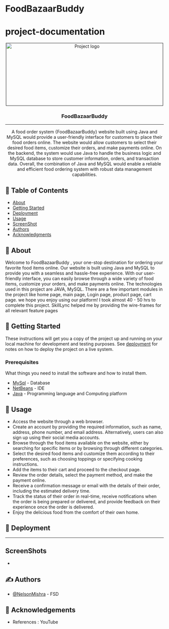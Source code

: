 # FoodBazaarBuddy

# project-documentation

<p align="center">
  <a href="" rel="noopener">
 <img width=500px height=200px src="swag.png" alt="Project logo"></a>
</p>

<h3 align="center">FoodBazaarBuddy</h3>

---

<p align="center">
  A food order system {FoodBazaarBuddy} website built using Java and MySQL would provide a user-friendly interface for customers to place their food orders online. The website would allow customers to select their desired food items, customize their orders, and make payments online. On the backend, the system would use Java to handle the business logic and MySQL database to store customer information, orders, and transaction data. Overall, the combination of Java and MySQL would enable a reliable and efficient food ordering system with robust data management capabilities.
    <br> 
</p>

## 📝 Table of Contents
- [About](#about)
- [Getting Started](#getting_started)
- [Deployment](#deployment)
- [Usage](#usage)
- [ScreenShot](#SS)
- [Authors](#authors)
- [Acknowledgments](#acknowledgement)

## 🧐 About <a name = "about"></a>
Welcome to FoodBazaarBuddy , your one-stop destination for ordering your favorite food items online. Our website is built using Java and MySQL to provide you with a seamless and hassle-free experience. With our user-friendly interface, you can easily browse through a wide variety of food items, customize your orders, and make payments online. The technologies used in this project are JAVA, MySQL. There are a few important modules in the project like home page, main page, Login page, product page, cart page. we hope you enjoy using our platform! I took almost 40 - 50 hrs to complete this project. SkillLync helped me by providing the wire-frames for all relevant feature pages

## 🏁 Getting Started <a name = "getting_started"></a>
These instructions will get you a copy of the project up and running on your local machine for development and testing purposes. See [deployment](#deployment) for notes on how to deploy the project on a live system.

### Prerequisites
What things you need to install the software and how to install them.

- [MySql](mysql.com) - Database
- [NetBeans](https://netbeans.apache.org/download/index.html) - IDE
- [Java](https://www.java.com/en/) - Programming language and Computing platform

## 🎈 Usage <a name="usage"></a>

- Access the website through a web browser.
- Create an account by providing the required information, such as name, address, phone number, and email address. Alternatively, users can also sign up using their     social media accounts.
- Browse through the food items available on the website, either by searching for specific items or by browsing through different categories.
- Select the desired food items and customize them according to their preferences, such as choosing toppings or specifying cooking instructions.
- Add the items to their cart and proceed to the checkout page.
- Review the order details, select the payment method, and make the payment online.
- Receive a confirmation message or email with the details of their order, including the estimated delivery time.
- Track the status of their order in real-time, receive notifications when the order is being prepared or delivered, and provide feedback on their experience once the   order is delivered.
- Enjoy the delicious food from the comfort of their own home.

## 🚀 Deployment <a name = "deployment"></a>
---
## ScreenShots <a name = "SS"></a>
-



## ✍️ Authors <a name = "authors"></a>
- [@NelsonMishra](https://github.com/NelsonMishra) - FSD


## 🎉 Acknowledgements <a name = "acknowledgement"></a>
- References : YouTube

